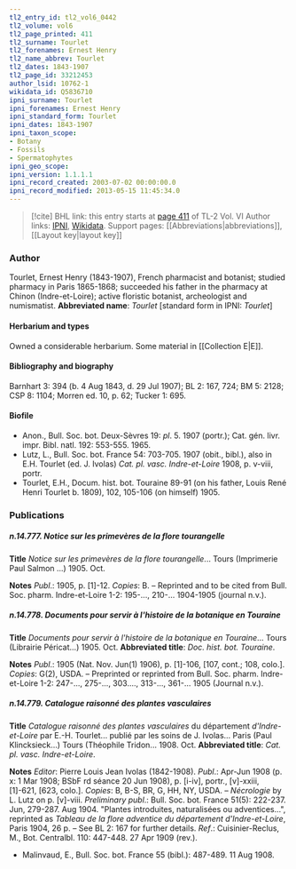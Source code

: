 ```yaml
---
tl2_entry_id: tl2_vol6_0442
tl2_volume: vol6
tl2_page_printed: 411
tl2_surname: Tourlet
tl2_forenames: Ernest Henry
tl2_name_abbrev: Tourlet
tl2_dates: 1843-1907
tl2_page_id: 33212453
author_lsid: 10762-1
wikidata_id: Q5836710
ipni_surname: Tourlet
ipni_forenames: Ernest Henry
ipni_standard_form: Tourlet
ipni_dates: 1843-1907
ipni_taxon_scope: 
- Botany
- Fossils
- Spermatophytes
ipni_geo_scope: 
ipni_version: 1.1.1.1
ipni_record_created: 2003-07-02 00:00:00.0
ipni_record_modified: 2013-05-15 11:45:34.0
---
```


> [!cite] BHL link: this entry starts at [page 411](https://www.biodiversitylibrary.org/page/33212453) of TL-2 Vol. VI
> Author links: [IPNI](https://www.ipni.org/a/10762-1), [Wikidata](https://www.wikidata.org/wiki/Q5836710). Support pages: [[Abbreviations|abbreviations]], [[Layout key|layout key]]

### Author

Tourlet, Ernest Henry (1843-1907), French pharmacist and botanist; studied pharmacy in Paris 1865-1868; succeeded his father in the pharmacy at Chinon (Indre-et-Loire); active floristic botanist, archeologist and numismatist. 
**Abbreviated name**: *Tourlet* \[standard form in IPNI: *Tourlet*\]

#### Herbarium and types

Owned a considerable herbarium. Some material in [[Collection E|E]].

#### Bibliography and biography

Barnhart 3: 394 (b. 4 Aug 1843, d. 29 Jul 1907); BL 2: 167, 724; BM 5: 2128; CSP 8: 1104; Morren ed. 10, p. 62; Tucker 1: 695.

#### Biofile

- Anon., Bull. Soc. bot. Deux-Sèvres 19: *pl*. 5. 1907 (portr.); Cat. gén. livr. impr. Bibl. natl. 192: 553-555. 1965.
- Lutz, L., Bull. Soc. bot. France 54: 703-705. 1907 (obit., bibl.), also in E.H. Tourlet (ed. J. Ivolas) *Cat. pl. vasc. Indre-et-Loire* 1908, p. v-viii, portr.
- Tourlet, E.H., Docum. hist. bot. Touraine 89-91 (on his father, Louis René Henri Tourlet b. 1809), 102, 105-106 (on himself) 1905.

### Publications

##### n.14.777. Notice sur les primevères de la flore tourangelle

**Title**
*Notice sur les primevères de la flore tourangelle*... Tours (Imprimerie Paul Salmon ...) 1905. Oct.

**Notes**
*Publ*.: 1905, p. \[1\]-12. *Copies*: B. – Reprinted and to be cited from Bull. Soc. pharm. Indre-et-Loire 1-2: 195-..., 210-... 1904-1905 (journal n.v.).

##### n.14.778. Documents pour servir à l'histoire de la botanique en Touraine

**Title**
*Documents pour servir à l'histoire de la botanique en Touraine*... Tours (Librairie Péricat...) 1905. Oct.
**Abbreviated title**: *Doc. hist. bot. Touraine*.

**Notes**
*Publ*.: 1905 (Nat. Nov. Jun(1) 1906), p. \[1\]-106, \[107, cont.; 108, colo.\]. *Copies*: G(2), USDA. – Preprinted or reprinted from Bull. Soc. pharm. Indre-et-Loire 1-2: 247-..., 275-..., 303...., 313-..., 361-... 1905 (Journal n.v.).

##### n.14.779. Catalogue raisonné des plantes vasculaires

**Title**
*Catalogue raisonné des plantes vasculaires* du département *d'Indre-et-Loire* par E.-H. Tourlet... publié par les soins de J. Ivolas... Paris (Paul Klincksieck...) Tours (Théophile Tridon... 1908. Oct.
**Abbreviated title**: *Cat. pl. vasc. Indre-et-Loire*.

**Notes**
*Editor*: Pierre Louis Jean Ivolas (1842-1908).
*Publ*.: Apr-Jun 1908 (p. x: 1 Mar 1908; BSbF rd séance 20 Jun 1908), p. \[i-iv\], portr., \[v\]-xxiii, \[1\]-621, \[623, colo.\]. *Copies*: B, B-S, BR, G, HH, NY, USDA. – *Nécrologie* by L. Lutz on p. \[v\]-viii.
*Preliminary publ*.: Bull. Soc. bot. France 51(5): 222-237. Jun, 279-287. Aug 1904. "Plantes introduites, naturalisées ou adventices...", reprinted as *Tableau de la flore adventice du département d'Indre-et-Loire*, Paris 1904, 26 p. – See BL 2: 167 for further details.
*Ref*.: Cuisinier-Reclus, M., Bot. Centralbl. 110: 447-448. 27 Apr 1909 (rev.).
- Malinvaud, E., Bull. Soc. bot. France 55 (bibl.): 487-489. 11 Aug 1908.

